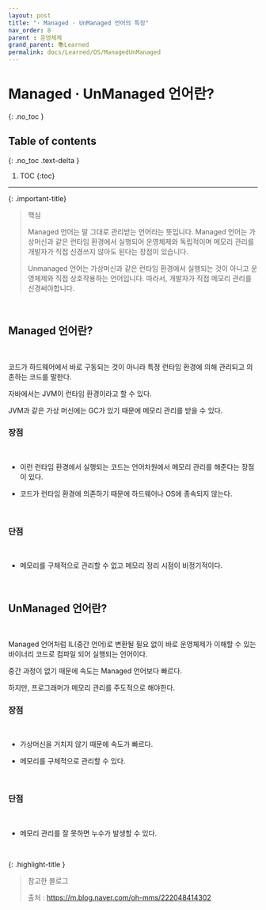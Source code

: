 ```yaml
---
layout: post
title: "· Managed · UnManaged 언어의 특징"
nav_order: 8
parent : 운영체제
grand_parent: 📚Learned
permalink: docs/Learned/OS/ManagedUnManaged
---
```


# Managed · UnManaged 언어란?
{: .no_toc }

## Table of contents
{: .no_toc .text-delta }

1. TOC
{:toc}

---


{: .important-title}
> 핵심
>
> Managed 언어는 말 그대로 관리받는 언어라는 뜻입니다. 
> Managed 언어는 가상머신과 같은 런타임 환경에서 실행되어 운영체제와 독립적이며 메모리 관리를 개발자가 직접 신경쓰지 않아도 된다는 장점이 있습니다.
> 
> Unmanaged 언어는 가상머신과 같은 런타임 환경에서 실행되는 것이 아니고 운영체제와 직접 상호작용하는 언어입니다.
> 따라서, 개발자가 직접 메모리 관리를 신경써야합니다. 
<br>


## Managed 언어란?

<br>

코드가 하드웨어에서 바로 구동되는 것이 아니라 특정 런타임 환경에 의해 관리되고 의존하는 코드를 말한다.

자바에서는 JVM이 런타임 환경이라고 할 수 있다.

JVM과 같은 가상 머신에는 GC가 있기 때문에 메모리 관리를 받을 수 있다.


### 장점

<br>

- 이런 런타임 환경에서 실행되는 코드는 언어차원에서 메모리 관리를 해준다는 장점이 있다.

- 코드가 런타임 환경에 의존하기 때문에 하드웨어나 OS에 종속되지 않는다.

<br>

### 단점

<br>

- 메모리를 구체적으로 관리할 수 없고 메모리 정리 시점이 비정기적이다.


<br>

## UnManaged 언어란?

<br>

Managed 언어처럼 IL(중간 언어)로 변환될 필요 없이 바로 운영체제가 이해할 수 있는 바이너리 코드로 컴파일 되어 실행되는 언어이다.

중간 과정이 없기 때문에 속도는 Managed 언어보다 빠르다.

하지만, 프로그래머가 메모리 관리를 주도적으로 해야한다.



### 장점

<br>

- 가상머신을 거치지 않기 때문에 속도가 빠르다.

- 메모리를 구체적으로 관리할 수 있다.

<br>

### 단점

<br>

- 메모리 관리를 잘 못하면 누수가 발생할 수 있다.

<br>


{: .highlight-title }
> 참고한 블로그
>
> 출처 : https://m.blog.naver.com/oh-mms/222048414302